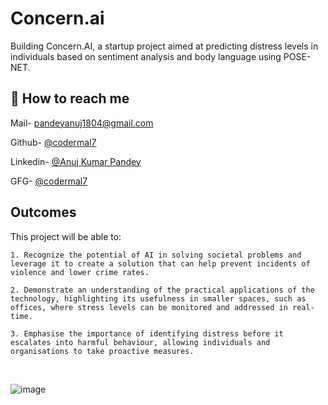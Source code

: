 # Concern.ai

Building Concern.AI, a startup project aimed at predicting distress levels in individuals based on sentiment analysis and body language using POSE-NET.

## 📩 How to reach me

Mail- pandeyanuj1804@gmail.com

Github- [@codermal7](https://www.github.com/codermal7)

Linkedin- [@Anuj Kumar Pandey](https://www.linkedin.com/in/anuj-kumar-pandey-6151a81b5/)

GFG- [@codermal7](https://auth.geeksforgeeks.org/user/codermal7/)


## Outcomes

This project will be able to:

	1. Recognize the potential of AI in solving societal problems and leverage it to create a solution that can help prevent incidents of violence and lower crime rates.

	2. Demonstrate an understanding of the practical applications of the technology, highlighting its usefulness in smaller spaces, such as offices, where stress levels can be monitored and addressed in real-time.

	3. Emphasise the importance of identifying distress before it escalates into harmful behaviour, allowing individuals and organisations to take proactive measures.
<br>


![image](https://user-images.githubusercontent.com/83698322/227920422-ed50a034-b7f5-42fa-8a3c-5091439c34fc.png)
